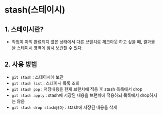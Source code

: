 # stash(스테이시)

## 1. 스테이시란?
- 작업이 아직 완료되지 않은 상태에서 다른 브랜치로 체크아웃 하고 싶을 때, 결과물을 스테이시 영역에 잠시 보관할 수 있다.

## 2. 사용 방법
- `git stash` : 스테이시에 보관
- `git stash list` : 스테이시 목록 조회
- `git stash pop` : 저장내용을 현재 브랜치에 적용 후 stash 목록에서 drop
- `git stash apply` : stash에 저장된 내용을 브랜치에 적용하되 목록에서 drop하지는 않음
- `git stash drop stash@{O}` : stash에 저장된 내용을 삭제